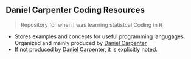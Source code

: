 ## Daniel Carpenter Coding Resources
> Repository for when I was learning statistcal Coding in R

* Stores examples and concepts for useful programming langugages. Organized and mainly produced by [Daniel Carpenter](https://github.com/Daniel-Carpenter)
* If not produced by [Daniel Carpenter](https://github.com/Daniel-Carpenter), it is explicitly noted.